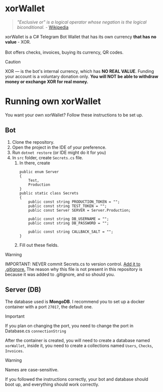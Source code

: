 # xorWallet

> *"Exclusive or" is a logical operator whose negation is the logical
biconditional.* \- [Wikipedia](https://en.wikipedia.org/wiki/Exclusive_or)

xorWallet is a C# Telegram Bot Wallet that has its own currency **that has no value** - XOR.\
\
Bot offers checks, invoices, buying its currency, QR codes.

> [!CAUTION]
> XOR — is the bot's internal currency, which has **NO REAL VALUE**. Funding your account is a voluntary donation only.
**You will NOT be able to withdraw money or exchange XOR for real money.**

# Running own xorWallet

You want your own xorWallet? Follow these instructions to be set up.

## Bot

1. Clone the repository.
2. Open the project in the IDE of your preference.
3. Run `dotnet restore` (or IDE might do it for you)
4. In `src` folder, create `Secrets.cs` file.
    1. In there, create
       ```
       public enum Server
       {
           Test,
           Production
       }
       public static class Secrets
       {
           public const string PRODUCTION_TOKEN = "";
           public const string TEST_TOKEN = ""; 
           public const Server SERVER = Server.Production;

           public const string DB_USERNAME = "";
           public const string DB_PASSWORD = "";

           public const string CALLBACK_SALT = "";
       }
       ```
    2. Fill out these fields.

> [!WARNING]
> IMPORTANT: NEVER commit Secrets.cs to version control. <ins>Add it to .gitignore.</ins>
> The reason why this file is not present in this repository is because it was added to .gitignore, and so should you.

## Server (DB)

The database used is **MongoDB**. I recommend you to set up a docker container with a port `27017`, the default one.
> [!IMPORTANT]
> If you plan on changing the port, you need to change the port in Database.cs `connectionString`

After the container is created, you will need to create a database named `xorWallet`, inside it, you need to create a
collections named `Users`, `Checks`, `Invoices`.
> [!WARNING]
> Names are case-sensitive.

If you followed the instructions correctly, your bot and database should boot up, and everything should work correctly.